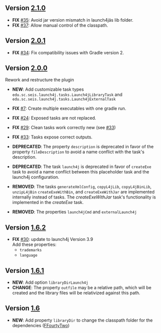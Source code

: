 ## Version [2.1.0](../../releases/tag/v2.1.0)
- **FIX** [#35](../../issues/35): Avoid jar version mismatch in launch4jäs lib folder.
- **FIX** [#37](../../issues/37): Allow manual control of the classpath.

## Version [2.0.1](../../releases/tag/v2.0.1)
- **FIX** [#34](../../issues/34): Fix compatibility issues with Gradle version 2.

## Version [2.0.0](../../releases/tag/v2.0.0)
Rework and restructure the plugin
- **NEW**: Add customizable task types `edu.sc.seis.launch4j.tasks.Launch4jLibraryTask` and `edu.sc.seis.launch4j.tasks.Launch4jExternalTask`
- **FIX** [#7](../../issues/7): Create multiple executables with one gradle run.
- **FIX** [#24](../../issues/24): Exposed tasks are not replaced.
- **FIX** [#29](../../issues/29): Clean tasks work correctly new (see [#33](../../issues/33))
- **FIX** [#33](../../issues/33): Tasks expose correct outputs.
- **DEPRECATED**: The property `description` is deprecated in favor of the property `fileDescription` to avoid a name conflict with the task's description.
- **DEPRECATED**: The task `launch4j` is deprecated in favor of `createExe` task to avoid a name conflict between this placeholder task and the launch4j configuration.
- **REMOVED**: The tasks `generateXmlConfig`, `copyL4jLib`, `copyL4jBinLib`, `unzipL4jBin` `createExeWithBin`, and `createExeWithJar` are implemented internally instead of tasks.
The *createExeWithJar* task's functionality is implemented in the *createExe* task. 

- **REMOVED**: The properties `launch4jCmd` and `externalLaunch4j` 


## Version [1.6.2](../../releases/tag/v1.6.2)
- **FIX** [#30](../../issues/30): update to launch4j Version 3.9  
Add these properties:
  - `trademarks`
  - `language`

## Version [1.6.1](../../releases/tag/v1.6.1)
- **NEW**: Add option `libraryDirLaunch4j`
- **CHANGE**: The property `outfile` may be a relative path, which will be created and the library files will be relativized against this path.

## Version [1.6](../../releases/tag/v1.6)
- **NEW**: Add property `libraryDir` to change the classpath folder for the dependencies 
([FFourtyTwo](//github.com/FFourtyTwo))
